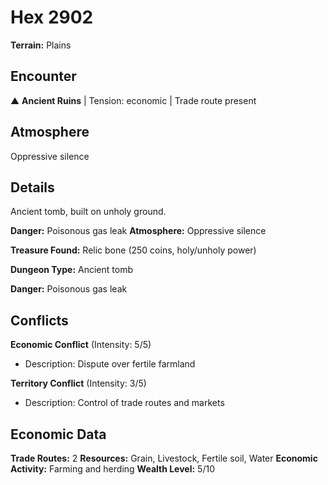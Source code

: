 # Hex 2902

**Terrain:** Plains

## Encounter
▲ **Ancient Ruins** | Tension: economic | Trade route present

## Atmosphere
Oppressive silence

## Details
Ancient tomb, built on unholy ground.

**Danger:** Poisonous gas leak
**Atmosphere:** Oppressive silence

**Treasure Found:** Relic bone (250 coins, holy/unholy power)


**Dungeon Type:** Ancient tomb

**Danger:** Poisonous gas leak

## Conflicts
**Economic Conflict** (Intensity: 5/5)
- Description: Dispute over fertile farmland

**Territory Conflict** (Intensity: 3/5)
- Description: Control of trade routes and markets

## Economic Data
**Trade Routes:** 2
**Resources:** Grain, Livestock, Fertile soil, Water
**Economic Activity:** Farming and herding
**Wealth Level:** 5/10
